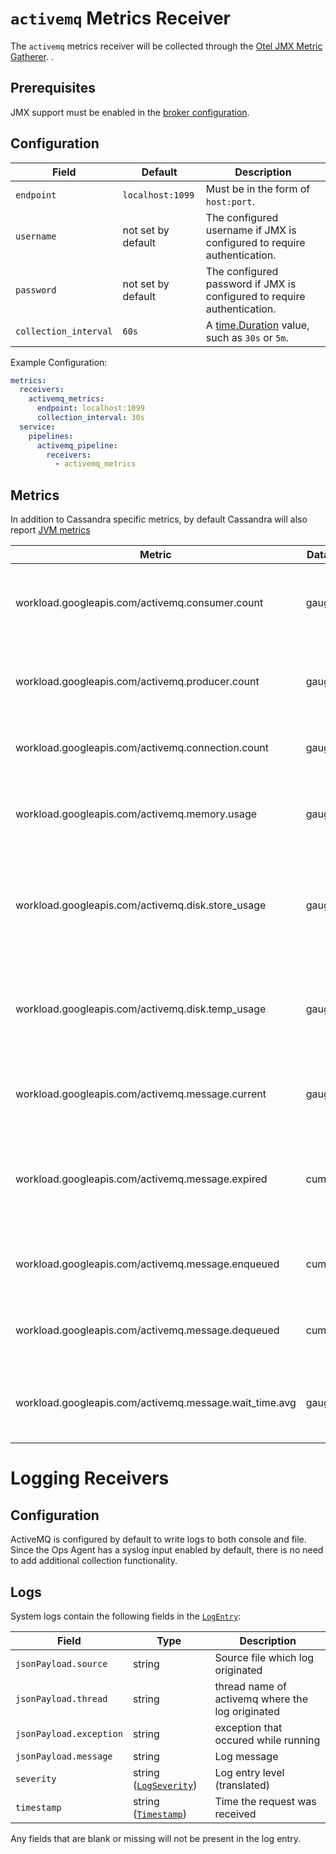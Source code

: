 # `activemq` Metrics Receiver

The `activemq` metrics receiver will be collected through the [Otel JMX Metric Gatherer](https://github.com/open-telemetry/opentelemetry-java-contrib/tree/main/jmx-metrics).
.

## Prerequisites

JMX support must be enabled in the [broker configuration](https://activemq.apache.org/jmx).

## Configuration

| Field                 | Default            | Description |
| ---                   |--------------------| ---         |
| `endpoint`            | `localhost:1099`   | Must be in the form of `host:port`.|
| `username`            | not set by default | The configured username if JMX is configured to require authentication. |
| `password`            | not set by default | The configured password if JMX is configured to require authentication. |
| `collection_interval` | `60s`              | A [time.Duration](https://pkg.go.dev/time#ParseDuration) value, such as `30s` or `5m`. |


Example Configuration:

```yaml
metrics:
  receivers:
    activemq_metrics:
      endpoint: localhost:1099
      collection_interval: 30s
  service:
    pipelines:
      activemq_pipeline:
        receivers:
          - activemq_metrics
```

## Metrics
In addition to Cassandra specific metrics, by default Cassandra will also report [JVM metrics](https://github.com/GoogleCloudPlatform/ops-agent/blob/master/docs/jvm.md#metrics)

| Metric                                                                          | Data Type | Unit        | Labels      | Description |
| ---                                                                             | ---       | ---         | ---         | ---         | 
| workload.googleapis.com/activemq.consumer.count                                 | gauge     | consumers   | destination | The number of consumers currently reading from the broker.|
| workload.googleapis.com/activemq.producer.count                                 | gauge     | producers   | destination | The number of producers currently attached to the broker. |
| workload.googleapis.com/activemq.connection.count                               | gauge     | connections |             | The total number of current connections. |
| workload.googleapis.com/activemq.memory.usage                                   | gauge     | %           | destination | The percentage of configured memory used. |
| workload.googleapis.com/activemq.disk.store_usage                               | gauge     | %           |             | The percentage of configured disk used for persistent messages. |
| workload.googleapis.com/activemq.disk.temp_usage                                | gauge     | %           |             | The percentage of configured disk used for non-persistent messages. |
| workload.googleapis.com/activemq.message.current                                | gauge     | messages    | destination | The current number of messages waiting to be consumed. |
| workload.googleapis.com/activemq.message.expired                                | cumulative| messages    | destination | The total number of messages not delivered because they expired. |
| workload.googleapis.com/activemq.message.enqueued                               | cumulative| messages    | destination | The total number of messages received by the broker. |
| workload.googleapis.com/activemq.message.dequeued                               | cumulative| messages    | destination | The total number of messages delivered to consumers. |
| workload.googleapis.com/activemq.message.wait_time.avg                          | gauge     | ms          | destination | The average time a message was held on a destination. |


#  Logging Receivers

## Configuration

ActiveMQ is configured by default to write logs to both console and file. Since the Ops Agent has a syslog input enabled by default, there is no need to add additional collection functionality.



## Logs

System logs contain the following fields in the [`LogEntry`](https://cloud.google.com/logging/docs/reference/v2/rest/v2/LogEntry):

| Field                    | Type | Description                                      |
|--------------------------| ---- |--------------------------------------------------|
| `jsonPayload.source`     | string | Source file which log originated                 |
| `jsonPayload.thread`     | string | thread name of activemq where the log originated |
| `jsonPayload.exception`  | string | exception that occured while running             |
| `jsonPayload.message`    | string | Log message                                      |
| `severity`               | string ([`LogSeverity`](https://cloud.google.com/logging/docs/reference/v2/rest/v2/LogEntry#LogSeverity)) | Log entry level (translated)                     |
| `timestamp`              | string ([`Timestamp`](https://developers.google.com/protocol-buffers/docs/reference/google.protobuf#google.protobuf.Timestamp)) | Time the request was received                    |

Any fields that are blank or missing will not be present in the log entry.
